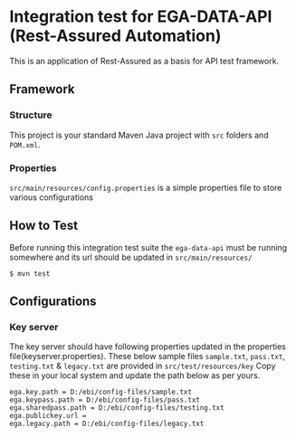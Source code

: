 # Integration test for EGA-DATA-API (Rest-Assured Automation)
This is an application of Rest-Assured as a basis for API test framework. 


## Framework

### Structure
This project is your standard Maven Java project with `src` folders and `POM.xml`.

### Properties
`src/main/resources/config.properties` is a simple properties file to store various configurations


## How to Test
Before running this integration test suite the `ega-data-api` must be running somewhere and its url should be updated in `src/main/resources/`

```
$ mvn test
```

## Configurations
### Key server
The key server should have following properties updated in the properties file(keyserver.properties). These below sample files `sample.txt`, `pass.txt`, `testing.txt` & `legacy.txt` are provided in `src/test/resources/key` Copy these in your local system and update the path below as per yours.

```
ega.key.path = D:/ebi/config-files/sample.txt
ega.keypass.path = D:/ebi/config-files/pass.txt
ega.sharedpass.path = D:/ebi/config-files/testing.txt
ega.publickey.url =
ega.legacy.path = D:/ebi/config-files/legacy.txt
```
